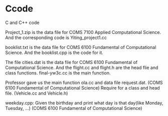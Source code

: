 # Ccode
C and C++ code

Project_1.zip is the data file for COMS 7100 Applied Computational Science. 
And the corresponding code is Yiting_project1.cc

booklist.txt is the data file for COMS 6100 Fundamental of Computational Science.
And the booklist.cpp is the code for it.

The file cities.dat is the data file for COMS 6100 Fundamental of Computational Science.
And the flight.cc and flight.h are the head flie and class functions. final-yw3c.cc is the main function.

Professor gave us the main function ola.cc and data file request.dat. (COMS 6100 Fundamental of Computational Science)
Require for a class and head file. (Vehicle.cc and Vehicle.h)

weekday.cpp: Given the birthday and print what day is that day(like Monday, Tuesday, ...) (COMS 6100 Fundamental of Computational Science)
